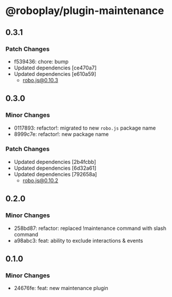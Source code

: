 # @roboplay/plugin-maintenance

## 0.3.1

### Patch Changes

- f539436: chore: bump
- Updated dependencies [ce470a7]
- Updated dependencies [e610a59]
  - robo.js@0.10.3

## 0.3.0

### Minor Changes

- 0117893: refactor!: migrated to new `robo.js` package name
- 8999c7e: refactor!: new package name

### Patch Changes

- Updated dependencies [2b4fcbb]
- Updated dependencies [6d32a61]
- Updated dependencies [792658a]
  - robo.js@0.10.2

## 0.2.0

### Minor Changes

- 258bd87: refactor: replaced !maintenance command with slash command
- a98abc3: feat: ability to exclude interactions & events

## 0.1.0

### Minor Changes

- 24676fe: feat: new maintenance plugin
